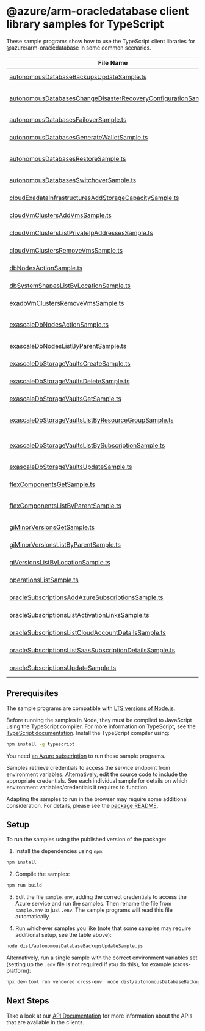 # @azure/arm-oracledatabase client library samples for TypeScript

These sample programs show how to use the TypeScript client libraries for @azure/arm-oracledatabase in some common scenarios.

| **File Name**                                                                                                                   | **Description**                                                                                                                                                      |
| ------------------------------------------------------------------------------------------------------------------------------- | -------------------------------------------------------------------------------------------------------------------------------------------------------------------- |
| [autonomousDatabaseBackupsUpdateSample.ts][autonomousdatabasebackupsupdatesample]                                               | update a AutonomousDatabaseBackup x-ms-original-file: 2025-03-01/autonomousDatabaseBackup_patch.json                                                                 |
| [autonomousDatabasesChangeDisasterRecoveryConfigurationSample.ts][autonomousdatabaseschangedisasterrecoveryconfigurationsample] | perform ChangeDisasterRecoveryConfiguration action on Autonomous Database x-ms-original-file: 2025-03-01/autonomousDatabase_changeDisasterRecoveryConfiguration.json |
| [autonomousDatabasesFailoverSample.ts][autonomousdatabasesfailoversample]                                                       | perform failover action on Autonomous Database x-ms-original-file: 2025-03-01/autonomousDatabase_failover.json                                                       |
| [autonomousDatabasesGenerateWalletSample.ts][autonomousdatabasesgeneratewalletsample]                                           | generate wallet action on Autonomous Database x-ms-original-file: 2025-03-01/autonomousDatabase_generateWallet.json                                                  |
| [autonomousDatabasesRestoreSample.ts][autonomousdatabasesrestoresample]                                                         | restores an Autonomous Database based on the provided request parameters. x-ms-original-file: 2025-03-01/autonomousDatabase_restore.json                             |
| [autonomousDatabasesSwitchoverSample.ts][autonomousdatabasesswitchoversample]                                                   | perform switchover action on Autonomous Database x-ms-original-file: 2025-03-01/autonomousDatabase_switchover.json                                                   |
| [cloudExadataInfrastructuresAddStorageCapacitySample.ts][cloudexadatainfrastructuresaddstoragecapacitysample]                   | perform add storage capacity on exadata infra x-ms-original-file: 2025-03-01/exaInfra_addStorageCapacity.json                                                        |
| [cloudVmClustersAddVmsSample.ts][cloudvmclustersaddvmssample]                                                                   | add VMs to the VM Cluster x-ms-original-file: 2025-03-01/vmClusters_addVms.json                                                                                      |
| [cloudVmClustersListPrivateIpAddressesSample.ts][cloudvmclusterslistprivateipaddressessample]                                   | list Private IP Addresses by the provided filter x-ms-original-file: 2025-03-01/vmClusters_listPrivateIpAddresses.json                                               |
| [cloudVmClustersRemoveVmsSample.ts][cloudvmclustersremovevmssample]                                                             | remove VMs from the VM Cluster x-ms-original-file: 2025-03-01/vmClusters_removeVms.json                                                                              |
| [dbNodesActionSample.ts][dbnodesactionsample]                                                                                   | vM actions on DbNode of VM Cluster by the provided filter x-ms-original-file: 2025-03-01/dbNodes_action.json                                                         |
| [dbSystemShapesListByLocationSample.ts][dbsystemshapeslistbylocationsample]                                                     | list DbSystemShape resources by SubscriptionLocationResource x-ms-original-file: 2025-03-01/dbSystemShapes_listByLocation.json                                       |
| [exadbVmClustersRemoveVmsSample.ts][exadbvmclustersremovevmssample]                                                             | remove VMs from the VM Cluster x-ms-original-file: 2025-03-01/ExadbVmClusters_RemoveVms_MaximumSet_Gen.json                                                          |
| [exascaleDbNodesActionSample.ts][exascaledbnodesactionsample]                                                                   | vM actions on DbNode of ExadbVmCluster by the provided filter x-ms-original-file: 2025-03-01/ExascaleDbNodes_Action_MaximumSet_Gen.json                              |
| [exascaleDbNodesListByParentSample.ts][exascaledbnodeslistbyparentsample]                                                       | list ExascaleDbNode resources by ExadbVmCluster x-ms-original-file: 2025-03-01/ExascaleDbNodes_ListByParent_MaximumSet_Gen.json                                      |
| [exascaleDbStorageVaultsCreateSample.ts][exascaledbstoragevaultscreatesample]                                                   | create a ExascaleDbStorageVault x-ms-original-file: 2025-03-01/ExascaleDbStorageVaults_Create_MaximumSet_Gen.json                                                    |
| [exascaleDbStorageVaultsDeleteSample.ts][exascaledbstoragevaultsdeletesample]                                                   | delete a ExascaleDbStorageVault x-ms-original-file: 2025-03-01/ExascaleDbStorageVaults_Delete_MaximumSet_Gen.json                                                    |
| [exascaleDbStorageVaultsGetSample.ts][exascaledbstoragevaultsgetsample]                                                         | get a ExascaleDbStorageVault x-ms-original-file: 2025-03-01/ExascaleDbStorageVaults_Get_MaximumSet_Gen.json                                                          |
| [exascaleDbStorageVaultsListByResourceGroupSample.ts][exascaledbstoragevaultslistbyresourcegroupsample]                         | list ExascaleDbStorageVault resources by resource group x-ms-original-file: 2025-03-01/ExascaleDbStorageVaults_ListByResourceGroup_MaximumSet_Gen.json               |
| [exascaleDbStorageVaultsListBySubscriptionSample.ts][exascaledbstoragevaultslistbysubscriptionsample]                           | list ExascaleDbStorageVault resources by subscription ID x-ms-original-file: 2025-03-01/ExascaleDbStorageVaults_ListBySubscription_MaximumSet_Gen.json               |
| [exascaleDbStorageVaultsUpdateSample.ts][exascaledbstoragevaultsupdatesample]                                                   | update a ExascaleDbStorageVault x-ms-original-file: 2025-03-01/ExascaleDbStorageVaults_Update_MaximumSet_Gen.json                                                    |
| [flexComponentsGetSample.ts][flexcomponentsgetsample]                                                                           | get a FlexComponent x-ms-original-file: 2025-03-01/FlexComponents_Get_MaximumSet_Gen.json                                                                            |
| [flexComponentsListByParentSample.ts][flexcomponentslistbyparentsample]                                                         | list FlexComponent resources by SubscriptionLocationResource x-ms-original-file: 2025-03-01/FlexComponents_ListByParent_MaximumSet_Gen.json                          |
| [giMinorVersionsGetSample.ts][giminorversionsgetsample]                                                                         | get a GiMinorVersion x-ms-original-file: 2025-03-01/GiMinorVersions_Get_MaximumSet_Gen.json                                                                          |
| [giMinorVersionsListByParentSample.ts][giminorversionslistbyparentsample]                                                       | list GiMinorVersion resources by GiVersion x-ms-original-file: 2025-03-01/GiMinorVersions_ListByParent_MaximumSet_Gen.json                                           |
| [giVersionsListByLocationSample.ts][giversionslistbylocationsample]                                                             | list GiVersion resources by SubscriptionLocationResource x-ms-original-file: 2025-03-01/GiVersions_ListByLocation_MaximumSet_Gen.json                                |
| [operationsListSample.ts][operationslistsample]                                                                                 | list the operations for the provider x-ms-original-file: 2025-03-01/operations_list.json                                                                             |
| [oracleSubscriptionsAddAzureSubscriptionsSample.ts][oraclesubscriptionsaddazuresubscriptionssample]                             | add Azure Subscriptions x-ms-original-file: 2025-03-01/oracleSubscriptions_addAzureSubscriptions.json                                                                |
| [oracleSubscriptionsListActivationLinksSample.ts][oraclesubscriptionslistactivationlinkssample]                                 | list Activation Links x-ms-original-file: 2025-03-01/oracleSubscriptions_listActivationLinks.json                                                                    |
| [oracleSubscriptionsListCloudAccountDetailsSample.ts][oraclesubscriptionslistcloudaccountdetailssample]                         | list Cloud Account Details x-ms-original-file: 2025-03-01/oracleSubscriptions_listCloudAccountDetails.json                                                           |
| [oracleSubscriptionsListSaasSubscriptionDetailsSample.ts][oraclesubscriptionslistsaassubscriptiondetailssample]                 | list Saas Subscription Details x-ms-original-file: 2025-03-01/oracleSubscriptions_listSaasSubscriptionDetails.json                                                   |
| [oracleSubscriptionsUpdateSample.ts][oraclesubscriptionsupdatesample]                                                           | update a OracleSubscription x-ms-original-file: 2025-03-01/oracleSubscriptions_patch.json                                                                            |

## Prerequisites

The sample programs are compatible with [LTS versions of Node.js](https://github.com/nodejs/release#release-schedule).

Before running the samples in Node, they must be compiled to JavaScript using the TypeScript compiler. For more information on TypeScript, see the [TypeScript documentation][typescript]. Install the TypeScript compiler using:

```bash
npm install -g typescript
```

You need [an Azure subscription][freesub] to run these sample programs.

Samples retrieve credentials to access the service endpoint from environment variables. Alternatively, edit the source code to include the appropriate credentials. See each individual sample for details on which environment variables/credentials it requires to function.

Adapting the samples to run in the browser may require some additional consideration. For details, please see the [package README][package].

## Setup

To run the samples using the published version of the package:

1. Install the dependencies using `npm`:

```bash
npm install
```

2. Compile the samples:

```bash
npm run build
```

3. Edit the file `sample.env`, adding the correct credentials to access the Azure service and run the samples. Then rename the file from `sample.env` to just `.env`. The sample programs will read this file automatically.

4. Run whichever samples you like (note that some samples may require additional setup, see the table above):

```bash
node dist/autonomousDatabaseBackupsUpdateSample.js
```

Alternatively, run a single sample with the correct environment variables set (setting up the `.env` file is not required if you do this), for example (cross-platform):

```bash
npx dev-tool run vendored cross-env  node dist/autonomousDatabaseBackupsUpdateSample.js
```

## Next Steps

Take a look at our [API Documentation][apiref] for more information about the APIs that are available in the clients.

[autonomousdatabasebackupsupdatesample]: https://github.com/Azure/azure-sdk-for-js/blob/main/sdk/oracledatabase/arm-oracledatabase/samples/v1/typescript/src/autonomousDatabaseBackupsUpdateSample.ts
[autonomousdatabaseschangedisasterrecoveryconfigurationsample]: https://github.com/Azure/azure-sdk-for-js/blob/main/sdk/oracledatabase/arm-oracledatabase/samples/v1/typescript/src/autonomousDatabasesChangeDisasterRecoveryConfigurationSample.ts
[autonomousdatabasesfailoversample]: https://github.com/Azure/azure-sdk-for-js/blob/main/sdk/oracledatabase/arm-oracledatabase/samples/v1/typescript/src/autonomousDatabasesFailoverSample.ts
[autonomousdatabasesgeneratewalletsample]: https://github.com/Azure/azure-sdk-for-js/blob/main/sdk/oracledatabase/arm-oracledatabase/samples/v1/typescript/src/autonomousDatabasesGenerateWalletSample.ts
[autonomousdatabasesrestoresample]: https://github.com/Azure/azure-sdk-for-js/blob/main/sdk/oracledatabase/arm-oracledatabase/samples/v1/typescript/src/autonomousDatabasesRestoreSample.ts
[autonomousdatabasesswitchoversample]: https://github.com/Azure/azure-sdk-for-js/blob/main/sdk/oracledatabase/arm-oracledatabase/samples/v1/typescript/src/autonomousDatabasesSwitchoverSample.ts
[cloudexadatainfrastructuresaddstoragecapacitysample]: https://github.com/Azure/azure-sdk-for-js/blob/main/sdk/oracledatabase/arm-oracledatabase/samples/v1/typescript/src/cloudExadataInfrastructuresAddStorageCapacitySample.ts
[cloudvmclustersaddvmssample]: https://github.com/Azure/azure-sdk-for-js/blob/main/sdk/oracledatabase/arm-oracledatabase/samples/v1/typescript/src/cloudVmClustersAddVmsSample.ts
[cloudvmclusterslistprivateipaddressessample]: https://github.com/Azure/azure-sdk-for-js/blob/main/sdk/oracledatabase/arm-oracledatabase/samples/v1/typescript/src/cloudVmClustersListPrivateIpAddressesSample.ts
[cloudvmclustersremovevmssample]: https://github.com/Azure/azure-sdk-for-js/blob/main/sdk/oracledatabase/arm-oracledatabase/samples/v1/typescript/src/cloudVmClustersRemoveVmsSample.ts
[dbnodesactionsample]: https://github.com/Azure/azure-sdk-for-js/blob/main/sdk/oracledatabase/arm-oracledatabase/samples/v1/typescript/src/dbNodesActionSample.ts
[dbsystemshapeslistbylocationsample]: https://github.com/Azure/azure-sdk-for-js/blob/main/sdk/oracledatabase/arm-oracledatabase/samples/v1/typescript/src/dbSystemShapesListByLocationSample.ts
[exadbvmclustersremovevmssample]: https://github.com/Azure/azure-sdk-for-js/blob/main/sdk/oracledatabase/arm-oracledatabase/samples/v1/typescript/src/exadbVmClustersRemoveVmsSample.ts
[exascaledbnodesactionsample]: https://github.com/Azure/azure-sdk-for-js/blob/main/sdk/oracledatabase/arm-oracledatabase/samples/v1/typescript/src/exascaleDbNodesActionSample.ts
[exascaledbnodeslistbyparentsample]: https://github.com/Azure/azure-sdk-for-js/blob/main/sdk/oracledatabase/arm-oracledatabase/samples/v1/typescript/src/exascaleDbNodesListByParentSample.ts
[exascaledbstoragevaultscreatesample]: https://github.com/Azure/azure-sdk-for-js/blob/main/sdk/oracledatabase/arm-oracledatabase/samples/v1/typescript/src/exascaleDbStorageVaultsCreateSample.ts
[exascaledbstoragevaultsdeletesample]: https://github.com/Azure/azure-sdk-for-js/blob/main/sdk/oracledatabase/arm-oracledatabase/samples/v1/typescript/src/exascaleDbStorageVaultsDeleteSample.ts
[exascaledbstoragevaultsgetsample]: https://github.com/Azure/azure-sdk-for-js/blob/main/sdk/oracledatabase/arm-oracledatabase/samples/v1/typescript/src/exascaleDbStorageVaultsGetSample.ts
[exascaledbstoragevaultslistbyresourcegroupsample]: https://github.com/Azure/azure-sdk-for-js/blob/main/sdk/oracledatabase/arm-oracledatabase/samples/v1/typescript/src/exascaleDbStorageVaultsListByResourceGroupSample.ts
[exascaledbstoragevaultslistbysubscriptionsample]: https://github.com/Azure/azure-sdk-for-js/blob/main/sdk/oracledatabase/arm-oracledatabase/samples/v1/typescript/src/exascaleDbStorageVaultsListBySubscriptionSample.ts
[exascaledbstoragevaultsupdatesample]: https://github.com/Azure/azure-sdk-for-js/blob/main/sdk/oracledatabase/arm-oracledatabase/samples/v1/typescript/src/exascaleDbStorageVaultsUpdateSample.ts
[flexcomponentsgetsample]: https://github.com/Azure/azure-sdk-for-js/blob/main/sdk/oracledatabase/arm-oracledatabase/samples/v1/typescript/src/flexComponentsGetSample.ts
[flexcomponentslistbyparentsample]: https://github.com/Azure/azure-sdk-for-js/blob/main/sdk/oracledatabase/arm-oracledatabase/samples/v1/typescript/src/flexComponentsListByParentSample.ts
[giminorversionsgetsample]: https://github.com/Azure/azure-sdk-for-js/blob/main/sdk/oracledatabase/arm-oracledatabase/samples/v1/typescript/src/giMinorVersionsGetSample.ts
[giminorversionslistbyparentsample]: https://github.com/Azure/azure-sdk-for-js/blob/main/sdk/oracledatabase/arm-oracledatabase/samples/v1/typescript/src/giMinorVersionsListByParentSample.ts
[giversionslistbylocationsample]: https://github.com/Azure/azure-sdk-for-js/blob/main/sdk/oracledatabase/arm-oracledatabase/samples/v1/typescript/src/giVersionsListByLocationSample.ts
[operationslistsample]: https://github.com/Azure/azure-sdk-for-js/blob/main/sdk/oracledatabase/arm-oracledatabase/samples/v1/typescript/src/operationsListSample.ts
[oraclesubscriptionsaddazuresubscriptionssample]: https://github.com/Azure/azure-sdk-for-js/blob/main/sdk/oracledatabase/arm-oracledatabase/samples/v1/typescript/src/oracleSubscriptionsAddAzureSubscriptionsSample.ts
[oraclesubscriptionslistactivationlinkssample]: https://github.com/Azure/azure-sdk-for-js/blob/main/sdk/oracledatabase/arm-oracledatabase/samples/v1/typescript/src/oracleSubscriptionsListActivationLinksSample.ts
[oraclesubscriptionslistcloudaccountdetailssample]: https://github.com/Azure/azure-sdk-for-js/blob/main/sdk/oracledatabase/arm-oracledatabase/samples/v1/typescript/src/oracleSubscriptionsListCloudAccountDetailsSample.ts
[oraclesubscriptionslistsaassubscriptiondetailssample]: https://github.com/Azure/azure-sdk-for-js/blob/main/sdk/oracledatabase/arm-oracledatabase/samples/v1/typescript/src/oracleSubscriptionsListSaasSubscriptionDetailsSample.ts
[oraclesubscriptionsupdatesample]: https://github.com/Azure/azure-sdk-for-js/blob/main/sdk/oracledatabase/arm-oracledatabase/samples/v1/typescript/src/oracleSubscriptionsUpdateSample.ts
[apiref]: https://learn.microsoft.com/javascript/api/@azure/arm-oracledatabase?view=azure-node-preview
[freesub]: https://azure.microsoft.com/free/
[package]: https://github.com/Azure/azure-sdk-for-js/tree/main/sdk/oracledatabase/arm-oracledatabase/README.md
[typescript]: https://www.typescriptlang.org/docs/home.html
